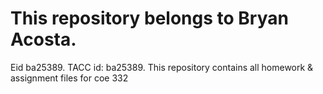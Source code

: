 # This repository belongs to Bryan Acosta.
Eid ba25389. TACC id: ba25389.
This repository contains all homework & assignment files for coe 332